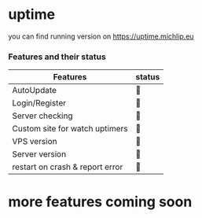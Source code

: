 # uptime
you can find running version on https://uptime.michlip.eu

### Features and their status

| Features                         | status             |
| --------------------------------| ------------------ |
| AutoUpdate                      | :red_circle:       |
| Login/Register                  | :red_circle:       |
| Server checking                 | :red_circle:       |
| Custom site for watch uptimers  | :red_circle:       |
| VPS version                     | :red_circle:       |
| Server version                  | :red_circle:       |
| restart on crash & report error | :red_circle:       |
# more features coming soon
